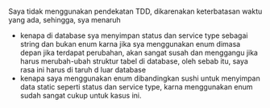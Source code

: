 ### 
Saya tidak menggunakan pendekatan TDD, dikarenakan keterbatasan waktu yang ada, sehingga, sya menaruh

- kenapa di database sya menyimpan status dan service type sebagai string dan bukan enum karna jika sya menggunakan enum dimasa depan jika terdapat perubahan, akan sangat susah dan menggangu jika harus merubah-ubah struktur tabel di database, oleh sebab itu, saya rasa ini harus di taruh d luar database
- kenapa saya menggunakan enum dibandingkan sushi untuk menyimpan data static seperti status dan service type, karna menggunakan enum sudah sangat cukup untuk kasus ini.
